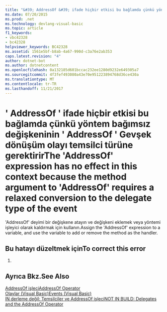 ```yaml
---
title: "&#39; AddressOf &#39; ifade hiçbir etkisi bu bağlamda çünkü yöntem bağımsız değişkeninin &#39; AddressOf &#39; Gevşek dönüşüm olayı temsilci türüne gerektirir"
ms.date: 07/20/2015
ms.prod: .net
ms.technology: devlang-visual-basic
ms.topic: article
f1_keywords:
- vbc42328
- bc42328
helpviewer_keywords: BC42328
ms.assetid: 1561e5bf-b8ab-4a67-990d-c3a76e2ab353
caps.latest.revision: "4"
author: dotnet-bot
ms.author: dotnetcontent
ms.openlocfilehash: 0a132185d601bccac232ee1280d9232e649305a7
ms.sourcegitcommit: 4f3fef493080a43e70e951223894768d36ce430a
ms.translationtype: MT
ms.contentlocale: tr-TR
ms.lasthandoff: 11/21/2017
---
```

# <a name="the-39addressof39-expression-has-no-effect-in-this-context-because-the-method-argument-to-39addressof39-requires-a-relaxed-conversion-to-the-delegate-type-of-the-event"></a><span data-ttu-id="02783-102">&#39; AddressOf &#39; ifade hiçbir etkisi bu bağlamda çünkü yöntem bağımsız değişkeninin &#39; AddressOf &#39; Gevşek dönüşüm olayı temsilci türüne gerektirir</span><span class="sxs-lookup"><span data-stu-id="02783-102">The &#39;AddressOf&#39; expression has no effect in this context because the method argument to &#39;AddressOf&#39; requires a relaxed conversion to the delegate type of the event</span></span>
<span data-ttu-id="02783-103">'AddressOf' deyimi bir değişkene atayın ve değişkeni eklemek veya yöntemi işleyici olarak kaldırmak için kullanın.</span><span class="sxs-lookup"><span data-stu-id="02783-103">Assign the 'AddressOf' expression to a variable, and use the variable to add or remove the method as the handler.</span></span>  
  
## <a name="to-correct-this-error"></a><span data-ttu-id="02783-104">Bu hatayı düzeltmek için</span><span class="sxs-lookup"><span data-stu-id="02783-104">To correct this error</span></span>  
  
1.  
  
## <a name="see-also"></a><span data-ttu-id="02783-105">Ayrıca Bkz.</span><span class="sxs-lookup"><span data-stu-id="02783-105">See Also</span></span>  
 [<span data-ttu-id="02783-106">AddressOf işleci</span><span class="sxs-lookup"><span data-stu-id="02783-106">AddressOf Operator</span></span>](../../visual-basic/language-reference/operators/addressof-operator.md)  
 [<span data-ttu-id="02783-107">Olaylar (Visual Basic)</span><span class="sxs-lookup"><span data-stu-id="02783-107">Events (Visual Basic)</span></span>](~/docs/visual-basic/programming-guide/language-features/events/index.md)  
 [<span data-ttu-id="02783-108">IN derleme değil: Temsilciler ve AddressOf işleci</span><span class="sxs-lookup"><span data-stu-id="02783-108">NOT IN BUILD: Delegates and the AddressOf Operator</span></span>](http://msdn.microsoft.com/en-us/7b2ed932-8598-4355-b2f7-5cedb23ee86f)
